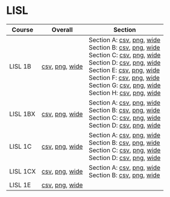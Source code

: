 # LISL

| Course | Overall | Section |
| ------ | ------- | ------- |
| LISL 1B | [csv](https://github.com/UCSD-Historical-Enrollment-Data/2024Winter/blob/main/overall/LISL%201B.csv), [png](https://raw.githubusercontent.com/UCSD-Historical-Enrollment-Data/2024Winter/main/plot_overall/LISL%201B.png), [wide](https://raw.githubusercontent.com/UCSD-Historical-Enrollment-Data/2024Winter/main/plot_overall_wide/LISL%201B.png) | Section A: [csv](https://github.com/UCSD-Historical-Enrollment-Data/2024Winter/blob/main/section/LISL%201B_A.csv), [png](https://raw.githubusercontent.com/UCSD-Historical-Enrollment-Data/2024Winter/main/plot_section/LISL%201B_A.png), [wide](https://raw.githubusercontent.com/UCSD-Historical-Enrollment-Data/2024Winter/main/plot_section_wide/LISL%201B_A.png)<br>Section B: [csv](https://github.com/UCSD-Historical-Enrollment-Data/2024Winter/blob/main/section/LISL%201B_B.csv), [png](https://raw.githubusercontent.com/UCSD-Historical-Enrollment-Data/2024Winter/main/plot_section/LISL%201B_B.png), [wide](https://raw.githubusercontent.com/UCSD-Historical-Enrollment-Data/2024Winter/main/plot_section_wide/LISL%201B_B.png)<br>Section C: [csv](https://github.com/UCSD-Historical-Enrollment-Data/2024Winter/blob/main/section/LISL%201B_C.csv), [png](https://raw.githubusercontent.com/UCSD-Historical-Enrollment-Data/2024Winter/main/plot_section/LISL%201B_C.png), [wide](https://raw.githubusercontent.com/UCSD-Historical-Enrollment-Data/2024Winter/main/plot_section_wide/LISL%201B_C.png)<br>Section D: [csv](https://github.com/UCSD-Historical-Enrollment-Data/2024Winter/blob/main/section/LISL%201B_D.csv), [png](https://raw.githubusercontent.com/UCSD-Historical-Enrollment-Data/2024Winter/main/plot_section/LISL%201B_D.png), [wide](https://raw.githubusercontent.com/UCSD-Historical-Enrollment-Data/2024Winter/main/plot_section_wide/LISL%201B_D.png)<br>Section E: [csv](https://github.com/UCSD-Historical-Enrollment-Data/2024Winter/blob/main/section/LISL%201B_E.csv), [png](https://raw.githubusercontent.com/UCSD-Historical-Enrollment-Data/2024Winter/main/plot_section/LISL%201B_E.png), [wide](https://raw.githubusercontent.com/UCSD-Historical-Enrollment-Data/2024Winter/main/plot_section_wide/LISL%201B_E.png)<br>Section F: [csv](https://github.com/UCSD-Historical-Enrollment-Data/2024Winter/blob/main/section/LISL%201B_F.csv), [png](https://raw.githubusercontent.com/UCSD-Historical-Enrollment-Data/2024Winter/main/plot_section/LISL%201B_F.png), [wide](https://raw.githubusercontent.com/UCSD-Historical-Enrollment-Data/2024Winter/main/plot_section_wide/LISL%201B_F.png)<br>Section G: [csv](https://github.com/UCSD-Historical-Enrollment-Data/2024Winter/blob/main/section/LISL%201B_G.csv), [png](https://raw.githubusercontent.com/UCSD-Historical-Enrollment-Data/2024Winter/main/plot_section/LISL%201B_G.png), [wide](https://raw.githubusercontent.com/UCSD-Historical-Enrollment-Data/2024Winter/main/plot_section_wide/LISL%201B_G.png)<br>Section H: [csv](https://github.com/UCSD-Historical-Enrollment-Data/2024Winter/blob/main/section/LISL%201B_H.csv), [png](https://raw.githubusercontent.com/UCSD-Historical-Enrollment-Data/2024Winter/main/plot_section/LISL%201B_H.png), [wide](https://raw.githubusercontent.com/UCSD-Historical-Enrollment-Data/2024Winter/main/plot_section_wide/LISL%201B_H.png) |
| LISL 1BX | [csv](https://github.com/UCSD-Historical-Enrollment-Data/2024Winter/blob/main/overall/LISL%201BX.csv), [png](https://raw.githubusercontent.com/UCSD-Historical-Enrollment-Data/2024Winter/main/plot_overall/LISL%201BX.png), [wide](https://raw.githubusercontent.com/UCSD-Historical-Enrollment-Data/2024Winter/main/plot_overall_wide/LISL%201BX.png) | Section A: [csv](https://github.com/UCSD-Historical-Enrollment-Data/2024Winter/blob/main/section/LISL%201BX_A.csv), [png](https://raw.githubusercontent.com/UCSD-Historical-Enrollment-Data/2024Winter/main/plot_section/LISL%201BX_A.png), [wide](https://raw.githubusercontent.com/UCSD-Historical-Enrollment-Data/2024Winter/main/plot_section_wide/LISL%201BX_A.png)<br>Section B: [csv](https://github.com/UCSD-Historical-Enrollment-Data/2024Winter/blob/main/section/LISL%201BX_B.csv), [png](https://raw.githubusercontent.com/UCSD-Historical-Enrollment-Data/2024Winter/main/plot_section/LISL%201BX_B.png), [wide](https://raw.githubusercontent.com/UCSD-Historical-Enrollment-Data/2024Winter/main/plot_section_wide/LISL%201BX_B.png)<br>Section C: [csv](https://github.com/UCSD-Historical-Enrollment-Data/2024Winter/blob/main/section/LISL%201BX_C.csv), [png](https://raw.githubusercontent.com/UCSD-Historical-Enrollment-Data/2024Winter/main/plot_section/LISL%201BX_C.png), [wide](https://raw.githubusercontent.com/UCSD-Historical-Enrollment-Data/2024Winter/main/plot_section_wide/LISL%201BX_C.png)<br>Section D: [csv](https://github.com/UCSD-Historical-Enrollment-Data/2024Winter/blob/main/section/LISL%201BX_D.csv), [png](https://raw.githubusercontent.com/UCSD-Historical-Enrollment-Data/2024Winter/main/plot_section/LISL%201BX_D.png), [wide](https://raw.githubusercontent.com/UCSD-Historical-Enrollment-Data/2024Winter/main/plot_section_wide/LISL%201BX_D.png) |
| LISL 1C | [csv](https://github.com/UCSD-Historical-Enrollment-Data/2024Winter/blob/main/overall/LISL%201C.csv), [png](https://raw.githubusercontent.com/UCSD-Historical-Enrollment-Data/2024Winter/main/plot_overall/LISL%201C.png), [wide](https://raw.githubusercontent.com/UCSD-Historical-Enrollment-Data/2024Winter/main/plot_overall_wide/LISL%201C.png) | Section A: [csv](https://github.com/UCSD-Historical-Enrollment-Data/2024Winter/blob/main/section/LISL%201C_A.csv), [png](https://raw.githubusercontent.com/UCSD-Historical-Enrollment-Data/2024Winter/main/plot_section/LISL%201C_A.png), [wide](https://raw.githubusercontent.com/UCSD-Historical-Enrollment-Data/2024Winter/main/plot_section_wide/LISL%201C_A.png)<br>Section B: [csv](https://github.com/UCSD-Historical-Enrollment-Data/2024Winter/blob/main/section/LISL%201C_B.csv), [png](https://raw.githubusercontent.com/UCSD-Historical-Enrollment-Data/2024Winter/main/plot_section/LISL%201C_B.png), [wide](https://raw.githubusercontent.com/UCSD-Historical-Enrollment-Data/2024Winter/main/plot_section_wide/LISL%201C_B.png)<br>Section C: [csv](https://github.com/UCSD-Historical-Enrollment-Data/2024Winter/blob/main/section/LISL%201C_C.csv), [png](https://raw.githubusercontent.com/UCSD-Historical-Enrollment-Data/2024Winter/main/plot_section/LISL%201C_C.png), [wide](https://raw.githubusercontent.com/UCSD-Historical-Enrollment-Data/2024Winter/main/plot_section_wide/LISL%201C_C.png)<br>Section D: [csv](https://github.com/UCSD-Historical-Enrollment-Data/2024Winter/blob/main/section/LISL%201C_D.csv), [png](https://raw.githubusercontent.com/UCSD-Historical-Enrollment-Data/2024Winter/main/plot_section/LISL%201C_D.png), [wide](https://raw.githubusercontent.com/UCSD-Historical-Enrollment-Data/2024Winter/main/plot_section_wide/LISL%201C_D.png) |
| LISL 1CX | [csv](https://github.com/UCSD-Historical-Enrollment-Data/2024Winter/blob/main/overall/LISL%201CX.csv), [png](https://raw.githubusercontent.com/UCSD-Historical-Enrollment-Data/2024Winter/main/plot_overall/LISL%201CX.png), [wide](https://raw.githubusercontent.com/UCSD-Historical-Enrollment-Data/2024Winter/main/plot_overall_wide/LISL%201CX.png) | Section A: [csv](https://github.com/UCSD-Historical-Enrollment-Data/2024Winter/blob/main/section/LISL%201CX_A.csv), [png](https://raw.githubusercontent.com/UCSD-Historical-Enrollment-Data/2024Winter/main/plot_section/LISL%201CX_A.png), [wide](https://raw.githubusercontent.com/UCSD-Historical-Enrollment-Data/2024Winter/main/plot_section_wide/LISL%201CX_A.png)<br>Section B: [csv](https://github.com/UCSD-Historical-Enrollment-Data/2024Winter/blob/main/section/LISL%201CX_B.csv), [png](https://raw.githubusercontent.com/UCSD-Historical-Enrollment-Data/2024Winter/main/plot_section/LISL%201CX_B.png), [wide](https://raw.githubusercontent.com/UCSD-Historical-Enrollment-Data/2024Winter/main/plot_section_wide/LISL%201CX_B.png) |
| LISL 1E | [csv](https://github.com/UCSD-Historical-Enrollment-Data/2024Winter/blob/main/overall/LISL%201E.csv), [png](https://raw.githubusercontent.com/UCSD-Historical-Enrollment-Data/2024Winter/main/plot_overall/LISL%201E.png), [wide](https://raw.githubusercontent.com/UCSD-Historical-Enrollment-Data/2024Winter/main/plot_overall_wide/LISL%201E.png) |  |
